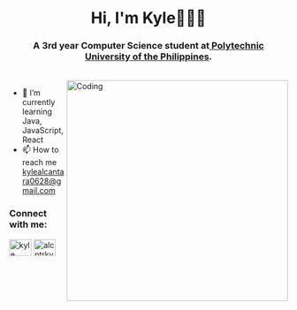 
<h1 align="center">Hi, I'm Kyle👋👨‍💻</h1>
<h3 align="center">A 3rd year Computer Science student at<a href="https://www.pup.edu.ph/" target="blank"> Polytechnic University of the Philippines</a>.</h3>
<br>
<img align="right" alt="Coding" width="400" src="https://media0.giphy.com/media/Dh5q0sShxgp13DwrvG/giphy.gif?cid=ecf05e47bg7q9ry3e61t1hw57bgyoemzon548n29hgreo5gc&rid=giphy.gif&ct=g">

- 🌱 I’m currently learning Java, JavaScript, React
- 📫 How to reach me kylealcantara0628@gmail.com

<h3 align="left">Connect with me:</h3>
<p align="left">
<a href="https://www.facebook.com/alcntrkyle" target="blank"><img align="center" src="https://raw.githubusercontent.com/rahuldkjain/github-profile-readme-generator/master/src/images/icons/Social/facebook.svg" alt="kyle alcantara" height="30" width="40" /></a>
<a href="https://instagram.com/alcntrkyle" target="blank"><img align="center" src="https://raw.githubusercontent.com/rahuldkjain/github-profile-readme-generator/master/src/images/icons/Social/instagram.svg" alt="alcntrkyle" height="30" width="40" /></a>
</p>


